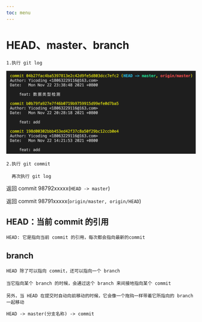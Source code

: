 ```yaml
---
toc: menu
---
```


# HEAD、master、branch

```
1.执行 git log
```

![HEAD1](https://github.com/Yicoding/eco-web-site/raw/master/public/git/1.png)

```
2.执行 git commit

  再次执行 git log
```

返回 commit 98792xxxxx(`HEAD -> master`)

返回 commit 98791xxxxx(`origin/master, origin/HEAD`)

## HEAD：当前 commit 的引用

```
HEAD: 它是指向当前 commit 的引用，每次都会指向最新的commit
```

## branch

```
HEAD 除了可以指向 commit，还可以指向一个 branch

当它指向某个 branch 的时候，会通过这个 branch 来间接地指向某个 commit

另外，当 HEAD 在提交时自动向前移动的时候，它会像一个拖钩一样带着它所指向的 branch 一起移动
```

```
HEAD -> master(分支名称) -> commit
```
